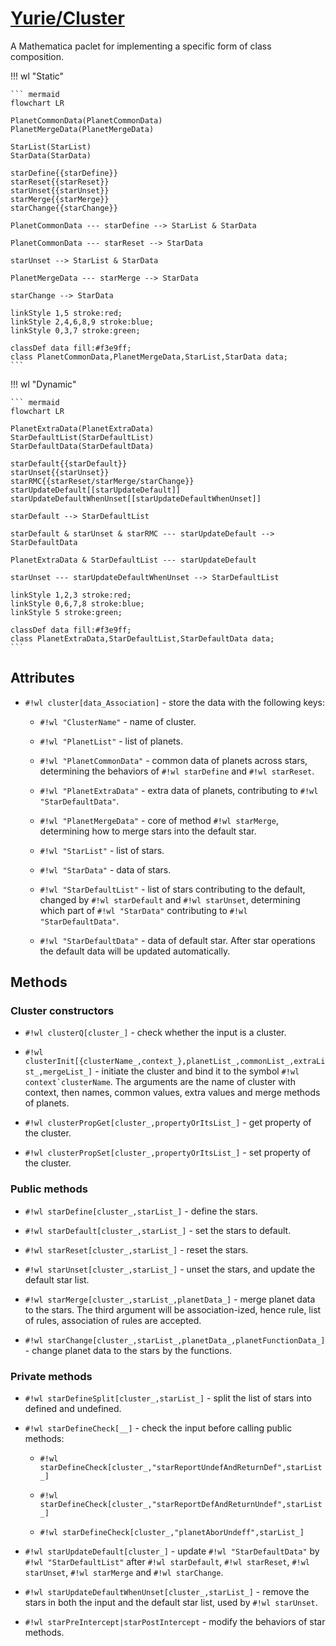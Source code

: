 # [Yurie/Cluster](https://github.com/yuriever/Yurie-Cluster)

A Mathematica paclet for implementing a specific form of class composition.

!!! wl "Static"

    ``` mermaid
    flowchart LR

    PlanetCommonData(PlanetCommonData)
    PlanetMergeData(PlanetMergeData)

    StarList(StarList)
    StarData(StarData)

    starDefine{{starDefine}}
    starReset{{starReset}}
    starUnset{{starUnset}}
    starMerge{{starMerge}}
    starChange{{starChange}}

    PlanetCommonData --- starDefine --> StarList & StarData

    PlanetCommonData --- starReset --> StarData

    starUnset --> StarList & StarData

    PlanetMergeData --- starMerge --> StarData

    starChange --> StarData

    linkStyle 1,5 stroke:red;
    linkStyle 2,4,6,8,9 stroke:blue;
    linkStyle 0,3,7 stroke:green;

    classDef data fill:#f3e9ff;
    class PlanetCommonData,PlanetMergeData,StarList,StarData data;
    ```

!!! wl "Dynamic"

    ``` mermaid
    flowchart LR

    PlanetExtraData(PlanetExtraData)
    StarDefaultList(StarDefaultList)
    StarDefaultData(StarDefaultData)

    starDefault{{starDefault}}
    starUnset{{starUnset}}
    starRMC{{starReset/starMerge/starChange}}
    starUpdateDefault[[starUpdateDefault]]
    starUpdateDefaultWhenUnset[[starUpdateDefaultWhenUnset]]

    starDefault --> StarDefaultList

    starDefault & starUnset & starRMC --- starUpdateDefault --> StarDefaultData

    PlanetExtraData & StarDefaultList --- starUpdateDefault

    starUnset --- starUpdateDefaultWhenUnset --> StarDefaultList

    linkStyle 1,2,3 stroke:red;
    linkStyle 0,6,7,8 stroke:blue;
    linkStyle 5 stroke:green;

    classDef data fill:#f3e9ff;
    class PlanetExtraData,StarDefaultList,StarDefaultData data;
    ```

## Attributes

* `#!wl cluster[data_Association]` - store the data with the following keys:

    * `#!wl "ClusterName"` - name of cluster.

    * `#!wl "PlanetList"` - list of planets.

    * `#!wl "PlanetCommonData"` - common data of planets across stars, determining the behaviors of `#!wl starDefine` and `#!wl starReset`.

    * `#!wl "PlanetExtraData"` - extra data of planets, contributing to `#!wl "StarDefaultData"`.

    * `#!wl "PlanetMergeData"` - core of method `#!wl starMerge`, determining how to merge stars into the default star.

    * `#!wl "StarList"` - list of stars.

    * `#!wl "StarData"` - data of stars.

    * `#!wl "StarDefaultList"` - list of stars contributing to the default, changed by `#!wl starDefault` and `#!wl starUnset`, determining which part of `#!wl "StarData"` contributing to `#!wl "StarDefaultData"`.

    * `#!wl "StarDefaultData"` - data of default star. After star operations the default data will be updated automatically.

## Methods

### Cluster constructors

* `#!wl clusterQ[cluster_]` - check whether the input is a cluster.

* `#!wl clusterInit[{clusterName_,context_},planetList_,commonList_,extraList_,mergeList_]` - initiate the cluster and bind it to the symbol ``#!wl context`clusterName``. The arguments are the name of cluster with context, then names, common values, extra values and merge methods of planets.

* `#!wl clusterPropGet[cluster_,propertyOrItsList_]` - get property of the cluster.

* `#!wl clusterPropSet[cluster_,propertyOrItsList_]` - set property of the cluster.

### Public methods

* `#!wl starDefine[cluster_,starList_]` - define the stars.

* `#!wl starDefault[cluster_,starList_]` - set the stars to default.

* `#!wl starReset[cluster_,starList_]` - reset the stars.

* `#!wl starUnset[cluster_,starList_]` - unset the stars, and update the default star list.

* `#!wl starMerge[cluster_,starList_,planetData_]` - merge planet data to the stars. The third argument will be association-ized, hence rule, list of rules, association of rules are accepted.

* `#!wl starChange[cluster_,starList_,planetData_,planetFunctionData_]` - change planet data to the stars by the functions.

### Private methods

* `#!wl starDefineSplit[cluster_,starList_]` - split the list of stars into defined and undefined.

* `#!wl starDefineCheck[__]` - check the input before calling public methods:

    * `#!wl starDefineCheck[cluster_,"starReportUndefAndReturnDef",starList_]`

    * `#!wl starDefineCheck[cluster_,"starReportDefAndReturnUndef",starList_]`

    * `#!wl starDefineCheck[cluster_,"planetAborUndeff",starList_]`

* `#!wl starUpdateDefault[cluster_]` - update `#!wl "StarDefaultData"` by `#!wl "StarDefaultList"` after `#!wl starDefault`, `#!wl starReset`, `#!wl starUnset`, `#!wl starMerge` and `#!wl starChange`.

* `#!wl starUpdateDefaultWhenUnset[cluster_,starList_]` - remove the stars in both the input and the default star list, used by `#!wl starUnset`.

* `#!wl starPreIntercept|starPostIntercept` - modify the behaviors of star methods.
